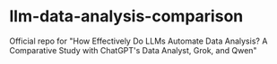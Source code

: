 # llm-data-analysis-comparison
Official repo for "How Effectively Do LLMs Automate Data Analysis? A Comparative Study with ChatGPT's Data Analyst, Grok, and Qwen"
